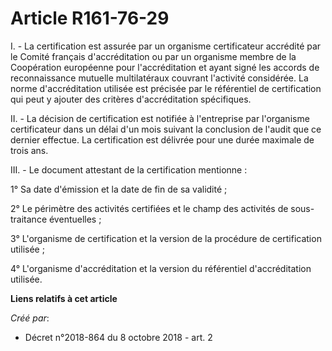 # Article R161-76-29

I. - La certification est assurée par un organisme certificateur accrédité par le Comité français d'accréditation ou par un
organisme membre de la Coopération européenne pour l'accréditation et ayant signé les accords de reconnaissance mutuelle
multilatéraux couvrant l'activité considérée. La norme d'accréditation utilisée est précisée par le référentiel de
certification qui peut y ajouter des critères d'accréditation spécifiques.

II. - La décision de certification est notifiée à l'entreprise par l'organisme certificateur dans un délai d'un mois suivant
la conclusion de l'audit que ce dernier effectue. La certification est délivrée pour une durée maximale de trois ans.

III. - Le document attestant de la certification mentionne :

1° Sa date d'émission et la date de fin de sa validité ;

2° Le périmètre des activités certifiées et le champ des activités de sous-traitance éventuelles ;

3° L'organisme de certification et la version de la procédure de certification utilisée ;

4° L'organisme d'accréditation et la version du référentiel d'accréditation utilisée.

**Liens relatifs à cet article**

_Créé par_:

  - Décret n°2018-864 du 8 octobre 2018 - art. 2
